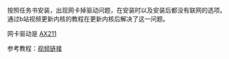 按照任务书安装，出现网卡掉驱动问题，在安装时以及安装后都没有联网的选项。通过b站视频更新内核的教程在更新内核后解决了这一问题。

网卡驱动是 <u>AX211</u>

参考教程：[视频链接](https://www.bilibili.com/video/BV11X4y1h7qN/?spm_id_from=333.337.search-card.all.click&vd_source=bd49aedf3a62ea181a57efe77a09a342)